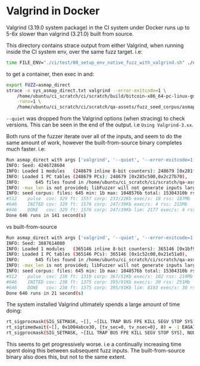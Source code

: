 # Valgrind in Docker

Valgrind (3.19.0 system package) in the CI system under Docker runs up to 5-6x
slower than valgrind (3.21.0) built from source.

This directory contains strace output from either Valgrind, when running inside
the CI system env, over the same fuzz target. i.e:

```bash
time FILE_ENV="./ci/test/00_setup_env_native_fuzz_with_valgrind.sh" ./ci/test_run_all.sh
```

to get a container, then exec in and:

```bash
export FUZZ=asmap_direct
strace -o sys_asmap_direct.txt valgrind --error-exitcode=1 \
	/home/ubuntu/ci_scratch/ci/scratch/build/bitcoin-x86_64-pc-linux-gnu/src/test/fuzz/fuzz \
	-runs=1 \
	/home/ubuntu/ci_scratch/ci/scratch/qa-assets/fuzz_seed_corpus/asmap_direct
```

`--quiet` was dropped from the Valgrind options (when stracing) to check versions. This can be
seen in the end of the output. i.e `Using Valgrind-3.xx`.

Both runs of the fuzzer iterate over all of the inputs, and seem to do the same
amount of work, however the built-from-source binary completes much faster. i.e:
```bash
Run asmap_direct with args ['valgrind', '--quiet', '--error-exitcode=1', '/home/ubuntu/ci_scratch/ci/scratch/build/bitcoin-x86_64-pc-linux-gnu/src/test/fuzz/fuzz', '-runs=1', PosixPath('/home/ubuntu/ci_scratch/ci/scratch/qa-assets/fuzz_seed_corpus/asmap_direct')]INFO: Running with entropic power schedule (0xFF, 100).
INFO: Seed: 4246728604
INFO: Loaded 1 modules   (248679 inline 8-bit counters): 248679 [0x281f998, 0x285c4ff), 
INFO: Loaded 1 PC tables (248679 PCs): 248679 [0x285c500,0x2c27b70), 
INFO:      645 files found in /home/ubuntu/ci_scratch/ci/scratch/qa-assets/fuzz_seed_corpus/asmap_direct
INFO: -max_len is not provided; libFuzzer will not generate inputs larger than 1048576 bytes
INFO: seed corpus: files: 645 min: 1b max: 1048576b total: 15304310b rss: 167Mb
#512	pulse  cov: 329 ft: 1557 corp: 233/22Kb exec/s: 18 rss: 187Mb
#646	INITED cov: 329 ft: 1576 corp: 247/39Kb exec/s: 4 rss: 215Mb
#646	DONE   cov: 329 ft: 1576 corp: 247/39Kb lim: 2177 exec/s: 4 rss: 215Mb
Done 646 runs in 141 second(s)
```

vs built-from-source
```bash
Run asmap_direct with args ['valgrind', '--quiet', '--error-exitcode=1', '/home/ubuntu/ci_scratch/ci/scratch/build/bitcoin-x86_64-pc-linux-gnu/src/test/fuzz/fuzz', '-runs=1', PosixPath('/home/ubuntu/ci_scratch/ci/scratch/qa-assets/fuzz_seed_corpus/asmap_direct')]INFO: Running with entropic power schedule (0xFF, 100).
INFO: Seed: 3887614080
INFO: Loaded 1 modules   (365146 inline 8-bit counters): 365146 [0x1bf99a0, 0x1c52bfa), 
INFO: Loaded 1 PC tables (365146 PCs): 365146 [0x1c52c00,0x21e51a0), 
INFO:      645 files found in /home/ubuntu/ci_scratch/ci/scratch/qa-assets/fuzz_seed_corpus/asmap_direct
INFO: -max_len is not provided; libFuzzer will not generate inputs larger than 1048576 bytes
INFO: seed corpus: files: 645 min: 1b max: 1048576b total: 15304310b rss: 200Mb
#512	pulse  cov: 238 ft: 1319 corp: 367/51Kb exec/s: 102 rss: 219Mb
#646	INITED cov: 238 ft: 1375 corp: 395/91Kb exec/s: 30 rss: 251Mb
#646	DONE   cov: 238 ft: 1375 corp: 395/91Kb lim: 8193 exec/s: 30 rss: 251Mb
Done 646 runs in 21 second(s)
```

The system installed Valgrind ultimately spends a large amount of time doing:
```bash
rt_sigprocmask(SIG_SETMASK, ~[], ~[ILL TRAP BUS FPE KILL SEGV STOP SYS], 8) = 0
rt_sigtimedwait(~[], 0x1004abce30, {tv_sec=0, tv_nsec=0}, 8) = -1 EAGAIN (Resource temporarily unavailable)
rt_sigprocmask(SIG_SETMASK, ~[ILL TRAP BUS FPE KILL SEGV STOP SYS], NULL, 8) = 0
```

This seems to get progressively worse. i.e a continually increasing time spent doing
this between subsequent fuzz inputs. The built-from-source binary also does this,
but not to the same extent.
